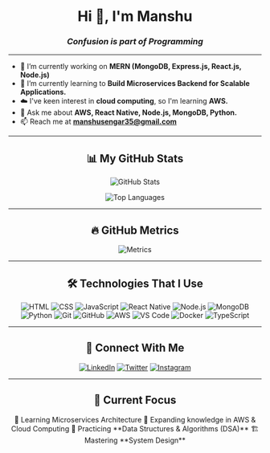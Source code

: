 <h1 align="center">Hi 👋, I'm Manshu</h1>

<h3 align="center"><em>Confusion is part of Programming</em></h3>

---

- 🔭 I’m currently working on **MERN (MongoDB, Express.js, React.js, Node.js)**  
- 🌱 I’m currently learning to **Build Microservices Backend for Scalable Applications.**  
- ☁️ I've keen interest in **cloud computing**, so I'm learning **AWS.**  
- 💬 Ask me about **AWS, React Native, Node.js, MongoDB, Python.**  
- 📫 Reach me at **manshusengar35@gmail.com**  

---

<h2 align="center">📊 My GitHub Stats</h2>

<p align="center">
  <img src="https://github-readme-stats.vercel.app/api?username=ManshuSengar&show_icons=true&theme=radical" alt="GitHub Stats" />
</p>

<p align="center">
  <img src="https://github-readme-stats.vercel.app/api/top-langs/?username=ManshuSengar&layout=compact&theme=radical" alt="Top Languages" />
</p>

---

<h2 align="center">🔥 GitHub Metrics</h2>
<p align="center">
  <img src="https://github.com/ManshuSengar/ManshuSengar/blob/main/github-metrics.svg" alt="Metrics" />
</p>


---

<h2 align="center">🛠️ Technologies That I Use</h2>
<p align="center">
  <img src="https://img.icons8.com/color/48/000000/html-5--v1.png" alt="HTML" />
  <img src="https://img.icons8.com/color/48/000000/css3.png" alt="CSS" />
  <img src="https://img.icons8.com/color/48/000000/javascript--v1.png" alt="JavaScript" />
  <img src="https://img.icons8.com/color/48/000000/react-native.png" alt="React Native" />
  <img src="https://img.icons8.com/color/48/000000/nodejs.png" alt="Node.js" />
  <img src="https://img.icons8.com/color/48/000000/mongodb.png" alt="MongoDB" />
  <img src="https://img.icons8.com/color/48/000000/python.png" alt="Python" />
  <img src="https://img.icons8.com/color/48/000000/git.png" alt="Git" />
  <img src="https://img.icons8.com/color/48/000000/github.png" alt="GitHub" />
  <img src="https://img.icons8.com/color/48/000000/amazon-web-services.png" alt="AWS" />
  <img src="https://img.icons8.com/color/48/000000/visual-studio-code-2019.png" alt="VS Code" />
  <img src="https://img.icons8.com/color/48/000000/docker.png" alt="Docker" />
  <img src="https://img.icons8.com/color/48/000000/typescript.png" alt="TypeScript" />
</p>

---

<h2 align="center">🤝 Connect With Me</h2>
<p align="center">
  <a href="https://linkedin.com/in/ManshuSengar"><img src="https://img.icons8.com/color/48/000000/linkedin.png" alt="LinkedIn" /></a>
  <a href="https://twitter.com/manshusengar07"><img src="https://img.icons8.com/color/48/000000/twitter.png" alt="Twitter" /></a>
  <a href="https://instagram.com/manshu_sengar"><img src="https://img.icons8.com/color/48/000000/instagram-new.png" alt="Instagram" /></a>
</p>

---

<h2 align="center">🎯 Current Focus</h2>
<p align="center">
  🚀 Learning Microservices Architecture  
  🌱 Expanding knowledge in AWS & Cloud Computing  
  📘 Practicing **Data Structures & Algorithms (DSA)**  
  🏗️ Mastering **System Design**  
</p>

